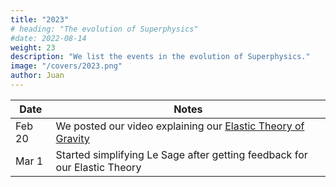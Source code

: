 ```yaml
---
title: "2023"
# heading: "The evolution of Superphysics"
#date: 2022-08-14
weight: 23
description: "We list the events in the evolution of Superphysics."
image: "/covers/2023.png"
author: Juan
---
```


Date | Notes
--- | ---
Feb 20 | We posted our video explaining our [Elastic Theory of Gravity](https://www.youtube.com/watch?v=IMOftV0yfso)
Mar 1 | Started simplifying Le Sage after getting feedback for our Elastic Theory

